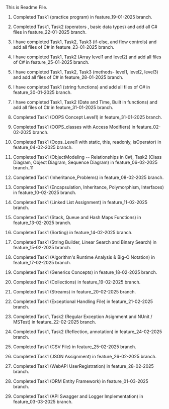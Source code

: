 This is Readme File.

1. Completed Task1 (practice program) in feature_19-01-2025 branch.

2. Completed Task1, Task2 (operators , basic data types) and add all C# files in feature_22-01-2025 branch.

3. I have completed Task1, Task2, Task3 (if-else, and flow controls) and add all files of C# in feature_23-01-2025 branch.

4. I have completed Task1, Task2 (Array level1 and level2) and add all files of C# in feature_25-01-2025 branch.

5. I have completed Task1, Task2, Task3 (methods- level1, level2, level3) and add all files of C# in feature_28-01-2025 branch.

6. I have completed Task1 (string functions) and add all files of C# in feature_30-01-2025 branch. 

7. I have completed Task1, Task2 (Date and Time, Built in functions) and add all files of C# in feature_31-01-2025 branch.

8. Completed Task1 (OOPS Concept Level1) in feature_31-01-2025 branch.

9. Completed Task1 (OOPS_classes with Access Modifiers) in feature_02-02-2025 branch.

10. Completed Task1 (Oops_Level1 with static, this, readonly, isOperator) in feature_04-02-2025 branch.

11. Completed Task1 (ObjectModeling -- Relationships in C#), Task2 (Class Diagram, Object Diagram, Sequence Diagram) in feature_06-02-2025 branch..11

12. Completed Task1 (Inheritance_Problems) in feature_08-02-2025 branch.

13. Completed Task1 (Encapsulation, Inheritance, Polymorphism, Interfaces) in feature_10-02-2025 branch.

14. Completed Task1 (Linked List Assignment) in feature_11-02-2025 branch.

15. Completed Task1 (Stack, Queue and Hash Maps Functions) in feature_13-02-2025 branch.

16. Completed Task1 (Sorting) in feature_14-02-2025 branch.

17. Completed Task1 (String Builder, Linear Search and Binary Search) in feature_15-02-2025 branch.

18. Completed Task1 (Algorithm's Runtime Analysis & Big-O Notation) in feature_17-02-2025 branch.

19. Completed Task1 (Generics Concepts) in feature_18-02-2025 branch.

20. Completed Task1 (Collections) in feature_19-02-2025 branch.

21. Completed Task1 (Streams) in feature_20-02-2025 branch.

22. Completed Task1 (Exceptional Handling File) in feature_21-02-2025 branch.

23. Completed Task1, Task2 (Regular Exception Asignment and NUnit / MSTest) in feature_22-02-2025 branch.

24. Completed Task1, Task2 (Reflection, annotation) in  feature_24-02-2025 branch.

25. Completed Task1 (CSV File) in feature_25-02-2025 branch.
 
26. Completed Task1 (JSON Assignment) in feature_26-02-2025 branch.

27. Completed Task1 (WebAPI UserRegistration) in feature_28-02-2025 branch.

28. Completed Task1 (ORM Entity Framework) in feature_01-03-2025 branch.

29. Completed Task1 (API Swagger and Logger Implementation) in feature_03-03-2025 branch.


